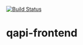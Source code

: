 [![Build Status](https://travis-ci.org/secretBears/qapi-frontend.svg?branch=master)](https://travis-ci.org/secretBears/qapi-frontend)

qapi-frontend
=============

